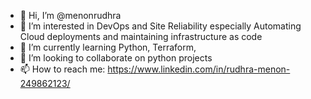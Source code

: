 - 👋 Hi, I’m @menonrudhra
- 👀 I’m interested in DevOps and Site Reliability especially Automating Cloud deployments and maintaining infrastructure as code
- 🌱 I’m currently learning Python, Terraform, 
- 💞️ I’m looking to collaborate on python projects
- 📫 How to reach me: https://www.linkedin.com/in/rudhra-menon-249862123/

<!---
menonrudhra/menonrudhra is a ✨ special ✨ repository because its `README.md` (this file) appears on your GitHub profile.
You can click the Preview link to take a look at your changes.
--->
